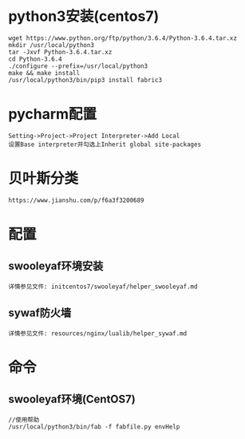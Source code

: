 # python3安装(centos7)
    wget https://www.python.org/ftp/python/3.6.4/Python-3.6.4.tar.xz
    mkdir /usr/local/python3
    tar -Jxvf Python-3.6.4.tar.xz
    cd Python-3.6.4
    ./configure --prefix=/usr/local/python3
    make && make install
    /usr/local/python3/bin/pip3 install fabric3

# pycharm配置
    Setting->Project->Project Interpreter->Add Local
    设置Base interpreter并勾选上Inherit global site-packages

# 贝叶斯分类
    https://www.jianshu.com/p/f6a3f3200689

# 配置
## swooleyaf环境安装
    详情参见文件: initcentos7/swooleyaf/helper_swooleyaf.md

## sywaf防火墙
    详情参见文件: resources/nginx/lualib/helper_sywaf.md

# 命令
## swooleyaf环境(CentOS7)
    //使用帮助
    /usr/local/python3/bin/fab -f fabfile.py envHelp